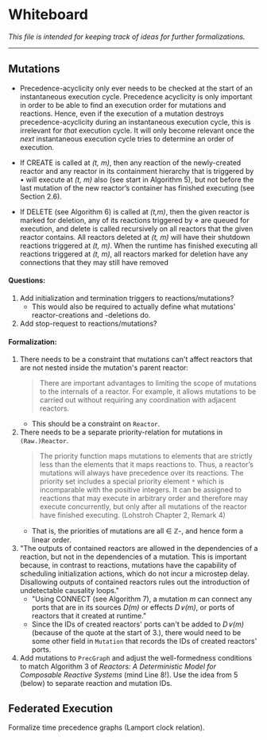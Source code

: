 # Whiteboard

*This file is intended for keeping track of ideas for further formalizations.*

---

## Mutations

* Precedence-acyclicity only ever needs to be checked at the start of an instantaneous execution cycle. Precedence acyclicity is only important in order to be able to find an execution order for mutations and reactions. Hence, even if the execution of a mutation destroys precedence-acyclicity during an instantaneous execution cycle, this is irrelevant for *that* execution cycle. It will only become relevant once the *next* instantaneous execution cycle tries to determine an order of execution. 

* If CREATE is called at *(t, m)*, then any reaction of the newly-created reactor and any reactor in its containment hierarchy that is triggered by • will execute at *(t, m)* also (see start in Algorithm 5), but not before the last mutation of the new reactor’s container has finished executing (see Section 2.6).

* If DELETE (see Algorithm 6) is called at *(t,m)*, then the given reactor is marked for deletion, any of its reactions triggered by ⋄ are queued for execution, and delete is called recursively on all reactors that the given reactor contains. All reactors deleted at *(t, m)* will have their shutdown reactions triggered at *(t, m)*. When the runtime has finished executing all reactions triggered at *(t, m)*, all reactors marked for deletion have any connections that they may still have removed

#### Questions:

1. Add initialization and termination triggers to reactions/mutations?
    * This would also be required to actually define what mutations' reactor-creations and -deletions do.
2. Add stop-request to reactions/mutations?

#### Formalization:

1. There needs to be a constraint that mutations can't affect reactors that are not nested inside the mutation's parent reactor:
    > There are important advantages to limiting the scope of mutations to the internals of a reactor. For example, it allows mutations to be carried out without requiring any coordination with adjacent reactors.
    * This should be a constraint on `Reactor`.
2. There needs to be a separate priority-relation for mutations in `(Raw.)Reactor`.
    > The priority function maps mutations to elements that are strictly less than the elements that it maps reactions to. Thus, a reactor’s mutations will always have precedence over its reactions. The priority set includes a special priority element `*` which is incomparable with the positive integers. It can be assigned to reactions that may execute in arbitrary order and therefore may execute concurrently, but only after all mutations of the reactor have finished executing. (Lohstroh Chapter 2, Remark 4)
    * That is, the priorities of mutations are all ∈ ℤ-, and hence form a linear order.
3. "The outputs of contained reactors are allowed in the dependencies of a reaction, but not in the dependencies of a mutation. This is important because, in contrast to reactions, mutations have the capability of scheduling initialization actions, which do not incur a microstep delay. Disallowing outputs of contained reactors rules out the introduction of undetectable causality loops."
    * "Using CONNECT (see Algorithm 7), a mutation *m* can connect any ports that are in its sources *D(m)* or effects *D∨(m)*, or ports of reactors that it created at runtime."
    * Since the IDs of created reactors' ports can't be added to *D∨(m)* (because of the quote at the start of 3.), there would need to be some other field in `Mutation` that records the IDs of created reactors' ports.
4. Add mutations to `PrecGraph` and adjust the well-formedness conditions to match Algorithm 3 of *Reactors: A Deterministic Model for Composable Reactive Systems* (mind Line 8!). Use the idea from 5 (below) to separate reaction and mutation IDs.

## Federated Execution

Formalize time precedence graphs (Lamport clock relation). 
